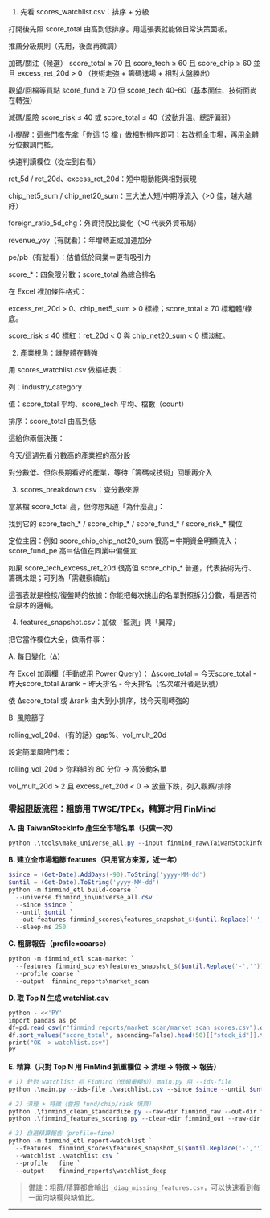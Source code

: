 

1) 先看 scores_watchlist.csv：排序 + 分級

打開後先照 score_total 由高到低排序。用這張表就能做日常決策面板。

推薦分級規則（先用，後面再微調）

加碼/關注（候選）
score_total ≥ 70 且 score_tech ≥ 60 且 score_chip ≥ 60 並且 excess_ret_20d > 0
（技術走強 + 籌碼進場 + 相對大盤勝出）

觀望/回檔等買點
score_fund ≥ 70 但 score_tech 40–60（基本面佳、技術面尚在轉強）

減碼/風險
score_risk ≤ 40 或 score_total ≤ 40（波動升溫、總評偏弱）

小提醒：這些門檻先拿「你這 13 檔」做相對排序即可；若改抓全市場，再用全體分位數調門檻。

快速判讀欄位（從左到右看）

ret_5d / ret_20d、excess_ret_20d：短中期動能與相對表現

chip_net5_sum / chip_net20_sum：三大法人短/中期淨流入（>0 佳，越大越好）

foreign_ratio_5d_chg：外資持股比變化（>0 代表外資布局）

revenue_yoy（有就看）：年增轉正或加速加分

pe/pb（有就看）：估值低於同業＝更有吸引力

score_*：四象限分數；score_total 為綜合排名

在 Excel 裡加條件格式：

excess_ret_20d > 0、chip_net5_sum > 0 標綠；score_total ≥ 70 標粗體/綠底。

score_risk ≤ 40 標紅；ret_20d < 0 與 chip_net20_sum < 0 標淡紅。

2) 產業視角：誰整體在轉強

用 scores_watchlist.csv 做樞紐表：

列：industry_category

值：score_total 平均、score_tech 平均、檔數（count）

排序：score_total 由高到低

這給你兩個決策：

今天/這週先看分數高的產業裡的高分股

對分數低、但你長期看好的產業，等待「籌碼或技術」回暖再介入

3) scores_breakdown.csv：查分數來源

當某檔 score_total 高，但你想知道「為什麼高」：

找到它的 score_tech_* / score_chip_* / score_fund_* / score_risk_* 欄位

定位主因：例如 score_chip_chip_net20_sum 很高＝中期資金明顯流入；score_fund_pe 高＝估值在同業中偏便宜

如果 score_tech_excess_ret_20d 很高但 score_chip_* 普通，代表技術先行、籌碼未跟；可列為「需觀察續航」

這張表就是檢核/復盤時的依據：你能把每次挑出的名單對照拆分分數，看是否符合原本的邏輯。

4) features_snapshot.csv：加做「監測」與「異常」

把它當作欄位大全，做兩件事：

A. 每日變化（Δ）

在 Excel 加兩欄（手動或用 Power Query）：
Δscore_total = 今天score_total - 昨天score_total
Δrank = 昨天排名 - 今天排名（名次躍升者是訊號）

依 Δscore_total 或 Δrank 由大到小排序，找今天剛轉強的

B. 風險篩子

rolling_vol_20d、（有的話）gap%、vol_mult_20d

設定簡單風險門檻：

rolling_vol_20d > 你群組的 80 分位 → 高波動名單

vol_mult_20d > 2 且 excess_ret_20d < 0 → 放量下跌，列入觀察/排除







### 零超限版流程：粗篩用 TWSE/TPEx，精算才用 FinMind

**A. 由 TaiwanStockInfo 產生全市場名單（只做一次）**
```powershell
python .\tools\make_universe_all.py --input finmind_raw\TaiwanStockInfo.json --out finmind_in --batch-size 200
```

**B. 建立全市場粗篩 features（只用官方來源，近一年）**

```powershell
$since = (Get-Date).AddDays(-90).ToString('yyyy-MM-dd')
$until = (Get-Date).ToString('yyyy-MM-dd')
python -m finmind_etl build-coarse `
  --universe finmind_in\universe_all.csv `
  --since $since `
  --until $until `
  --out-features finmind_scores\features_snapshot_$($until.Replace('-',''))`.csv `
  --sleep-ms 250
```

**C. 粗篩報告（profile=coarse）**

```powershell
python -m finmind_etl scan-market `
  --features finmind_scores\features_snapshot_$($until.Replace('-',''))`.csv `
  --profile coarse `
  --output  finmind_reports\market_scan
```

**D. 取 Top N 生成 watchlist.csv**

```powershell
python - <<'PY'
import pandas as pd
df=pd.read_csv(r"finmind_reports/market_scan/market_scan_scores.csv").dropna(subset=["score_total"])
df.sort_values("score_total", ascending=False).head(50)[["stock_id"]].to_csv("watchlist.csv", index=False, encoding="utf-8")
print("OK -> watchlist.csv")
PY
```

**E. 精算（只對 Top N 用 FinMind 抓重欄位 → 清理 → 特徵 → 報告）**

```powershell
# 1) 針對 watchlist 抓 FinMind（低頻重欄位），main.py 用 --ids-file
python .\main.py --ids-file .\watchlist.csv --since $since --until $until --outdir finmind_raw --sleep 0.3 --to-csv

# 2) 清理 + 特徵（會把 fund/chip/risk 填齊）
python .\finmind_clean_standardize.py --raw-dir finmind_raw --out-dir finmind_out
python .\finmind_features_scoring.py --clean-dir finmind_out --raw-dir finmind_raw --out-dir finmind_scores --full-daily

# 3) 自選精算報告（profile=fine）
python -m finmind_etl report-watchlist `
  --features  finmind_scores\features_snapshot_$($until.Replace('-',''))`.csv `
  --watchlist .\watchlist.csv `
  --profile   fine `
  --output    finmind_reports\watchlist_deep
```

> 備註：粗篩/精算都會輸出 `_diag_missing_features.csv`，可以快速看到每一面向缺欄與缺值比。

---
